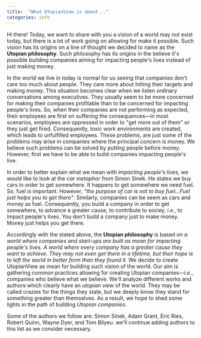 ```yaml
---
title:  "What UtopianView is about..."
categories: info
---
```

Hi there! Today, we want to share with you a vision of a world may not exist today, but there is a lot of work going on allowing for make it possible. Such vision has its origins on a line of thought we decided to name as the **Utopian philosophy**. Such philosophy has its origins in the believe it's possible building companies aiming for impacting people's lives instead of just making money.
 
In the world we live in today is normal for us seeing that companies don't care too much about people. They care more about hitting their targets and making money. This situation becomes clear when we listen ordinary conversations among executives. They usually seem to be more concerned for making their companies profitable than to be concerned for impacting people's lives. So, when their companies are not performing as expected, their employees are first on suffering the consequences—in most scenarios, employees are oppressed in order to "get more out of them" or they just get fired. Consequently, toxic work environments are created, which leads to  unfulfilled employees. These problems, are just some of the problems may arise in companies where the principal concern is money. We believe such problems can be solved by putting people before money. However, first we have to be able to build companies impacting people's live.

In order to better explain what we mean with *impacting people's lives*, we would like to look at the *car metaphor* from Simon Sinek. He states we buy cars in order to get somewhere. It happens to get somewhere we need fuel. So, fuel is important. However, *"the purpose of car is not to buy fuel...Fuel just helps you to get there"*. Similarly, companies can be seem as cars and money as fuel. Consequently, you build a company in order to get somewhere, to advance a greater cause, to contribute to sociey, *i.e.*, to impact people's lives. You don't build a company just to make money. Money just helps you get there. 

Accordingly with the stated above, the **Utopian philosophy** is based on *a world where companies and start-ups are built as mean for impacting people's lives. A world where every company has a greater cause they want to achieve. They may not even get there in a lifetime, but their hope is to left the world in better form than they found it.* We decide to create UtopianView as mean for building such vision of the world. Our aim is gathering common practices allowing for creating Utopian companies—*i.e.*, companies who believe what we believe. We'll analyze different works and authors which clearly have an *utopian view* of the world. They may be called crazies for the things they state, but we deeply know they stand for something greater than themselves. As a result, we hope to shed some lights in the path of building *Utopian companies*.

Some of the authors we follow are: Simon Sinek, Adam Grant, Eric Ries, Robert Quinn, Wayne Dyer, and Tom Bilyeu. we'll continue adding authors to this list as we consider necessary.
